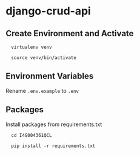 # django-crud-api


## Create Environment and Activate
```
  virtualenv venv
```
  
``` 
  source venv/bin/activate 
```

## Environment Variables
Rename `.env.example` to `.env`

## Packages
Install packages from requirements.txt

```
  cd I4G004361QCL
```

```
  pip install -r requirements.txt
```

